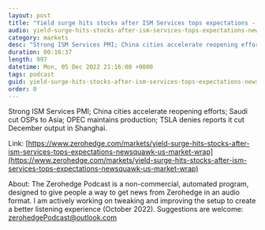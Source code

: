 ```yaml
---
layout: post
title: "Yield surge hits stocks after ISM Services tops expectations - Newsquawk US Market Wrap"
audio: yield-surge-hits-stocks-after-ism-services-tops-expectations-newsquawk-us-market-wrap-0
category: markets
desc: "Strong ISM Services PMI; China cities accelerate reopening efforts; Saudi cut OSPs to Asia; OPEC maintains production; TSLA denies reports it cut December output in Shanghai."
duration: 00:16:37
length: 997
datetime: Mon, 05 Dec 2022 21:16:00 +0000
tags: podcast
guid: yield-surge-hits-stocks-after-ism-services-tops-expectations-newsquawk-us-market-wrap-0
order: 0
---
```

Strong ISM Services PMI; China cities accelerate reopening efforts; Saudi cut OSPs to Asia; OPEC maintains production; TSLA denies reports it cut December output in Shanghai.

Link: [https://www.zerohedge.com/markets/yield-surge-hits-stocks-after-ism-services-tops-expectations-newsquawk-us-market-wrap](https://www.zerohedge.com/markets/yield-surge-hits-stocks-after-ism-services-tops-expectations-newsquawk-us-market-wrap)

About: The Zerohedge Podcast is a non-commercial, automated program, designed to give people a way to get news from Zerohedge in an audio format.  I am actively working on tweaking and improving the setup to create a better listening experience (October 2022).  Suggestions are welcome: [zerohedgePodcast@outlook.com](mailto:zerohedgePodcast@outlook.com)